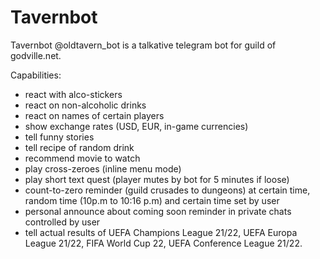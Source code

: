 # Tavernbot
Tavernbot @oldtavern_bot is a talkative telegram bot for guild of godville.net. 

Сapabilities:
  - react with alco-stickers
  - react on non-alcoholic drinks
  - react on names of certain players  
  - show exchange rates (USD, EUR, in-game currencies)
  - tell funny stories
  - tell recipe of random drink 
  - recommend movie to watch
  - play cross-zeroes (inline menu mode)
  - play short text quest (player mutes by bot for 5 minutes if loose)
  - count-to-zero reminder (guild crusades to dungeons) at certain time, random time (10p.m to 10:16 p.m) and certain time set by user
  - personal announce about coming soon reminder in private chats controlled by user
  - tell actual results of UEFA Champions League 21/22, UEFA Europa League 21/22, FIFA World Cup 22, UEFA Conference League 21/22.
